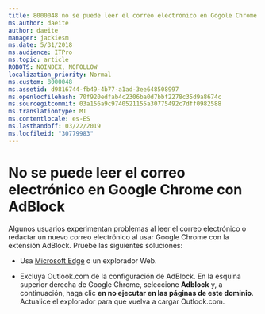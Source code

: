 ```yaml
---
title: 8000048 no se puede leer el correo electrónico en Gogole Chrome con Adblock
ms.author: daeite
author: daeite
manager: jackiesm
ms.date: 5/31/2018
ms.audience: ITPro
ms.topic: article
ROBOTS: NOINDEX, NOFOLLOW
localization_priority: Normal
ms.custom: 8000048
ms.assetid: d9816744-fb49-4b77-a1ad-3ee648508997
ms.openlocfilehash: 70f920edfab4c2306ba0d7bbf2278c35d9a8674c
ms.sourcegitcommit: 03a156a9c9740521155a30775492c7dff0982588
ms.translationtype: MT
ms.contentlocale: es-ES
ms.lasthandoff: 03/22/2019
ms.locfileid: "30779983"
---
```

# <a name="cant-read-email-in-google-chrome-with-adblock"></a>No se puede leer el correo electrónico en Google Chrome con AdBlock

Algunos usuarios experimentan problemas al leer el correo electrónico o redactar un nuevo correo electrónico al usar Google Chrome con la extensión AdBlock. Pruebe las siguientes soluciones:
  
- Usa [Microsoft Edge](https://go.microsoft.com/fwlink/p/?linkid=2001503&amp;clcid=0x409) o un explorador Web. 
    
- Excluya Outlook.com de la configuración de AdBlock. En la esquina superior derecha de Google Chrome, seleccione **Adblock** y, a continuación, haga clic **en no ejecutar en las páginas de este dominio**. Actualice el explorador para que vuelva a cargar Outlook.com. 
    

